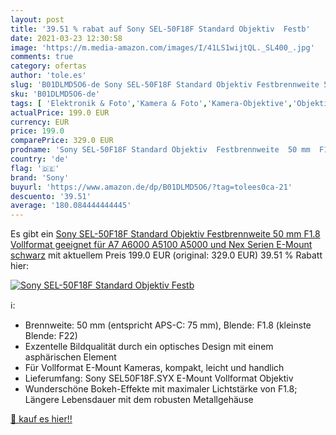 ```yaml
---
layout: post
title: '39.51 % rabat auf Sony SEL-50F18F Standard Objektiv  Festb'
date: 2021-03-23 12:30:58
image: 'https://m.media-amazon.com/images/I/41LS1wijtQL._SL400_.jpg'
comments: true
category: ofertas
author: 'tole.es'
slug: 'B01DLMD5O6-de Sony SEL-50F18F Standard Objektiv Festbrennweite 50 mm...'
sku: 'B01DLMD5O6-de'
tags: [ 'Elektronik & Foto','Kamera & Foto','Kamera-Objektive','Objektive','Objektive für Spiegelreflexkameras','sony', ]
actualPrice: 199.0 EUR
currency: EUR
price: 199.0
comparePrice: 329.0 EUR
prodname: 'Sony SEL-50F18F Standard Objektiv  Festbrennweite  50 mm  F1.8  Vollformat  geeignet für A7  A6000  A5100  A5000 und Nex Serien  E-Mount  schwarz'
country: 'de'
flag: '🇩🇪'
brand: 'Sony'
buyurl: 'https://www.amazon.de/dp/B01DLMD5O6/?tag=tolees0ca-21'
descuento: '39.51'
average: '180.084444444445'
---
```


Es gibt ein [Sony SEL-50F18F Standard Objektiv  Festbrennweite  50 mm  F1.8  Vollformat  geeignet für A7  A6000  A5100  A5000 und Nex Serien  E-Mount  schwarz](https://www.amazon.de/dp/B01DLMD5O6/?tag=tolees0ca-21) mit aktuellem Preis 199.0 EUR (original: 329.0 EUR) 39.51 % Rabatt hier:

[![Sony SEL-50F18F Standard Objektiv  Festb](https://m.media-amazon.com/images/I/41LS1wijtQL._SL400_.jpg)](https://www.amazon.de/dp/B01DLMD5O6/?tag=tolees0ca-21)

ℹ️:

- Brennweite: 50 mm (entspricht APS-C: 75 mm), Blende: F1.8 (kleinste Blende: F22)
- Exzentelle Bildqualität durch ein optisches Design mit einem asphärischen Element
- Für Vollformat E-Mount Kameras, kompakt, leicht und handlich
- Lieferumfang: Sony SEL50F18F.SYX E-Mount Vollformat Objektiv
- Wunderschöne Bokeh-Effekte mit maximaler Lichtstärke von F1.8; Längere Lebensdauer mit dem robusten Metallgehäuse

[🛒 kauf es hier!!](https://www.amazon.de/dp/B01DLMD5O6/?tag=tolees0ca-21)
